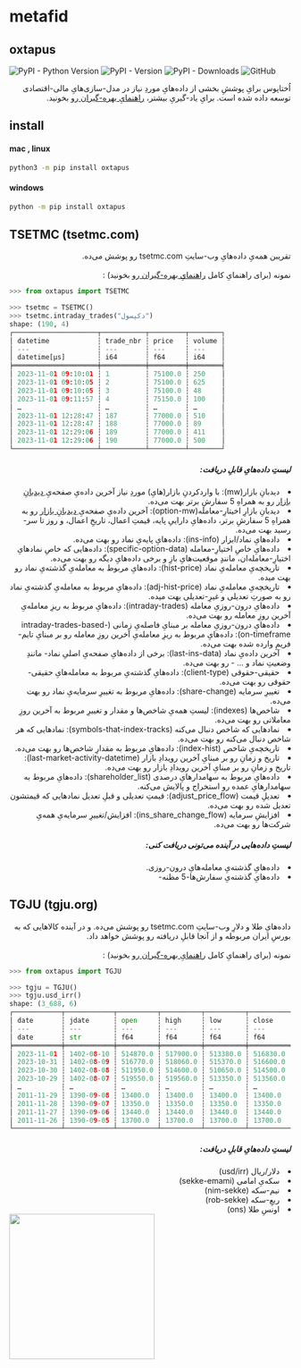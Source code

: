 # metafid
## oxtapus

![PyPI - Python Version](https://img.shields.io/pypi/pyversions/oxtapus)
![PyPI - Version](https://img.shields.io/pypi/v/oxtapus)
![PyPI - Downloads](https://img.shields.io/pypi/dm/oxtapus?logoColor=blue&color=blue)
![GitHub](https://img.shields.io/github/license/yghaderi/oxtapus)

<div dir="rtl">
اُختاپوس برایِ پوششِ بخشی از داده‌هایِ موردِ نیاز در مدل-سازی‌هایِ مالی-اقتصادی توسعه داده شده است.
برایِ یاد-گیریِ بیشتر،
<a href="https://yghaderi.github.io/oxtapus/">
راهنمایِ بهره-گیران
</a>
رو بخونید.
</div>


## install 
#### mac , linux
```bash
python3 -m pip install oxtapus
```
#### windows
```bash
python -m pip install oxtapus
```


## TSETMC (tsetmc.com)

<div dir="rtl">
تقریبن همه‌یِ داده‌هایِ وب-سایتِ tsetmc.com رو پوشش می‌ده. 
<br>
<br>
نمونه
(برای راهنمایِ کامل 
<a href="https://yghaderi.github.io/oxtapus/">
راهنمایِ بهره-گیران
</a>
رو بخونید)
:
</div>

```python
>>> from oxtapus import TSETMC

>>> tsetmc = TSETMC()
>>> tsetmc.intraday_trades("دکپسول")
shape: (190, 4)
┌─────────────────────┬───────────┬─────────┬────────┐
│ datetime            ┆ trade_nbr ┆ price   ┆ volume │
│ ---                 ┆ ---       ┆ ---     ┆ ---    │
│ datetime[μs]        ┆ i64       ┆ f64     ┆ i64    │
╞═════════════════════╪═══════════╪═════════╪════════╡
│ 2023-11-01 09:10:01 ┆ 1         ┆ 75100.0 ┆ 250    │
│ 2023-11-01 09:10:05 ┆ 2         ┆ 75100.0 ┆ 625    │
│ 2023-11-01 09:10:05 ┆ 3         ┆ 75100.0 ┆ 48     │
│ 2023-11-01 09:11:57 ┆ 4         ┆ 75150.0 ┆ 100    │
│ …                   ┆ …         ┆ …       ┆ …      │
│ 2023-11-01 12:28:47 ┆ 187       ┆ 77000.0 ┆ 510    │
│ 2023-11-01 12:28:47 ┆ 188       ┆ 77000.0 ┆ 89     │
│ 2023-11-01 12:29:06 ┆ 189       ┆ 77000.0 ┆ 411    │
│ 2023-11-01 12:29:06 ┆ 190       ┆ 77000.0 ┆ 500    │
└─────────────────────┴───────────┴─────────┴────────┘
```

<h5 dir="rtl">
لیستِ داده‌هایِ قابلِ دریافت:
</h5>
<div dir="rtl">
<li>
دیدبانِ بازار(mw): با واردکردنِ بازار(هایِ) موردِ نیاز آخرین داده‌یِ صفحه‌یِ
<a href="http://main.tsetmc.com/MarketWatch">ِدیدبانِ بازار</a>
رو به همراهِ 5 سفارشِ برتر بهت می‌ده.
</li>

<li>
دیدبانِ بازارِ اخیتارِ-معامله(option-mw): آخرین داده‌یِ صفحه‌یِ
<a href="http://main.tsetmc.com/MarketWatch">ِدیدبانِ بازار</a>
رو به همراهِ 5 سفارشِ برتر، داده‌هایِ داراییِ پایه، قیمتِ اعمال، تاریخِ اعمال، و روز تا سر-رسید بهت می‌ده.
</li>

<li>
داده‌هایِ نماد/ابزار (ins-info): داده‌هایِ پایه‌یِ نماد رو بهت می‌ده.
</li>

<li>
داده‌هایِ خاصِ اختیارِ-معامله (specific-option-data): داده‌هایی که خاصِ نماد‌هایِ اختیارِ-معامله‌ان، مانندِِ موقعیت‌هایِ بازِ و برخی داده‌هایِ دیگه رو بهت می‌ده.
</li>

<li>
تاریخچه‌یِ معامله‌یِ نماد (hist-price): داده‌هایِ مربوط به معامله‌یِ گذشته‌یِ نماد رو بهت میده.
</li>

<li>
تاریخچه‌یِ معامله‌یِ نماد (adj-hist-price): داده‌هایِ مربوط به معامله‌یِ گذشته‌یِ نماد رو به صورتِ تعدیلی و غیرِ-تعدیلی بهت میده.
</li>

<li>
داده‌هایِ درون-روزیِ معامله (intraday-trades): داده‌هایِ مربوط به ریزِ معامله‌یِ آخرین روزِ معامله رو بهت می‌ده.
</li>

<li>
داده‌هایِ درون-روزیِ معامله بر مبنایِ فاصله‌یِ زمانی (intraday-trades-based-on-timeframe): داده‌هایِ مربوط به ریزِ معامله‌یِ آخرین روزِ معامله رو بر مبنایِ تایم-فریمِ وارده شده بهت می‌ده.
</li>

<li>
آخرین داده‌یِ نماد (last-ins-data): برخی از داده‌هایِ صفحه‌یِ اصلیِ نماد- مانندِ وضعیتِ نماد و ... - رو بهت می‌ده.
</li>

<li>
حقیقی-حقوقی (client-type): داده‌هایِ گذشته‌یِ مربوط به معامله‌هایِ حقیقی-حقوقی رو بهت می‌ده.
</li>

<li>
تغییرِ سرمایه (share-change): داده‌هایِ مربوط به تغییرِ سرمایه‌یِ نماد رو بهت می‌ده.
</li>

<li>
شاخص‌ها (indexes): لیستِ همه‌یِ شاخص‌ها و مقدار و تغییرِ مربوط به آخرین روزِ معاملاتی رو بهت می‌ده.
</li>

<li>
نماد‌هایی که شاخص دنبال‌ می‌کنه (symbols-that-index-tracks): نمادهایی که هر شاخص دنبال می‌کنه رو بهت می‌ده.
</li>

<li>
تاریخچه‌یِ شاخص (index-hist): داده‌هایِ مربوط به مقدارِ شاخص‌ها رو بهت می‌ده.
</li>

<li>
تاریخ و زمانِ رو بر مبنایِ آخرین رویدادِ بازار (last-market-activity-datetime): تاریخ و زمانِ رو بر مبنایِ آخرین رویدادِ بازار رو بهت می‌ده.
</li>
<li>
داده‌هایِ مربوط به سهامدارهایِ درصدی (shareholder_list): داده‌هایِ مربوط به سهامدارهایِ عمده رو استخراج و پالایش می‌کنه.
</li>
<li>
تعدیلِ قیمت (adjust_price_flow): قیمتِ تعدیلی و قبلِ تعدیل نمادهایی که قیمتشون تعدیل شده رو بهت می‌ده.
</li>
<li>
افزایشِ سرمایه (ins_share_change_flow):  افزایش/تغییرِ سرمایه‌یِ همه‌یِ شرکت‌ها رو بهت می‌ده.
</li>
</div>

<h5 dir="rtl">
لیستِ داده‌هایی در آینده می‌تونی دریافت کنی:
</h5>
<div dir="rtl">
<li>
داده‌هایِ گذشته‌یِ معامله‌هایِ درون-روزی.
</li>

<li>
داده‌هایِ گذشته‌یِ سفارش‌ها-5 مظنه-
</li>

</div>

## TGJU (tgju.org)
<div dir="rtl">
داده‌هایِ طلا و دلارِ وب-سایتِ tsetmc.com رو پوشش می‌ده. و در آینده کالاهایی که به بورسِ ایران مربوطه و از آنجا قابلِ دریافته رو پوشش خواهد داد. 
<br>
<br>
نمونه (برای راهنمایِ کامل 
<a href="https://yghaderi.github.io/oxtapus/">
راهنمایِ بهره-گیران
</a>
رو بخونید)
:
</div>

```python
>>> from oxtapus import TGJU

>>> tgju = TGJU()
>>> tgju.usd_irr()
shape: (3_688, 6)
┌────────────┬────────────┬──────────┬──────────┬──────────┬──────────┐
│ date       ┆ jdate      ┆ open     ┆ high     ┆ low      ┆ close    │
│ ---        ┆ ---        ┆ ---      ┆ ---      ┆ ---      ┆ ---      │
│ date       ┆ str        ┆ f64      ┆ f64      ┆ f64      ┆ f64      │
╞════════════╪════════════╪══════════╪══════════╪══════════╪══════════╡
│ 2023-11-01 ┆ 1402-08-10 ┆ 514870.0 ┆ 517900.0 ┆ 513380.0 ┆ 516830.0 │
│ 2023-10-31 ┆ 1402-08-09 ┆ 516770.0 ┆ 518060.0 ┆ 515370.0 ┆ 516600.0 │
│ 2023-10-30 ┆ 1402-08-08 ┆ 511950.0 ┆ 514600.0 ┆ 510650.0 ┆ 514500.0 │
│ 2023-10-29 ┆ 1402-08-07 ┆ 519550.0 ┆ 519560.0 ┆ 513350.0 ┆ 513560.0 │
│ …          ┆ …          ┆ …        ┆ …        ┆ …        ┆ …        │
│ 2011-11-29 ┆ 1390-09-08 ┆ 13400.0  ┆ 13400.0  ┆ 13400.0  ┆ 13400.0  │
│ 2011-11-28 ┆ 1390-09-07 ┆ 13350.0  ┆ 13350.0  ┆ 13350.0  ┆ 13350.0  │
│ 2011-11-27 ┆ 1390-09-06 ┆ 13440.0  ┆ 13440.0  ┆ 13440.0  ┆ 13440.0  │
│ 2011-11-26 ┆ 1390-09-05 ┆ 13700.0  ┆ 13700.0  ┆ 13700.0  ┆ 13700.0  │
└────────────┴────────────┴──────────┴──────────┴──────────┴──────────┘
```


<h5 dir="rtl">
لیستِ داده‌هایِ قابلِ دریافت:
</h5>
<div dir="rtl">
<li>
دلار/ریال (usd/irr)
</li>

<li>
سکه‌یِ امامی (sekke-emami)
</li>

<li>
نیم-سکه (nim-sekke)
</li>

<li>
ربعِ-سکه (rob-sekke) 
</li>

<li>
اونسِ طلا (ons)
</li>

</div>



<a href="https://metafid.com/sponsor">
       <img src="http://www.coffeete.ir/images/buttons/lemonchiffon.png" style="width:260px;" />
</a>